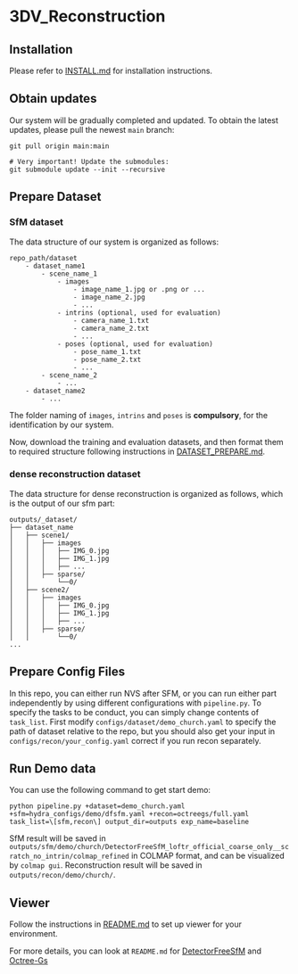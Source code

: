# 3DV_Reconstruction

## Installation

Please refer to [INSTALL.md](INSTALL.md) for installation instructions.


## Obtain updates
Our system will be gradually completed and updated. To obtain the latest updates, please pull the newest `main` branch:
```shell
git pull origin main:main

# Very important! Update the submodules:
git submodule update --init --recursive
```

## Prepare Dataset
### SfM dataset
The data structure of our system is organized as follows:
```
repo_path/dataset
    - dataset_name1
        - scene_name_1
            - images
                - image_name_1.jpg or .png or ...
                - image_name_2.jpg
                - ...
            - intrins (optional, used for evaluation)
                - camera_name_1.txt
                - camera_name_2.txt
                - ...
            - poses (optional, used for evaluation)
                - pose_name_1.txt
                - pose_name_2.txt
                - ...
        - scene_name_2
            - ...
    - dataset_name2
        - ...
```
The folder naming of `images`, `intrins` and `poses` is **compulsory**, for the identification by our system.

Now, download the training and evaluation datasets, and then format them to required structure following instructions in [DATASET_PREPARE.md](DATASET_PREPARE.md).

### dense reconstruction dataset
The data structure for dense reconstruction is organized as follows, which is the output of our sfm part:
```
outputs/_dataset/
├── dataset_name
│   ├── scene1/
│   │   ├── images
│   │   │   ├── IMG_0.jpg
│   │   │   ├── IMG_1.jpg
│   │   │   ├── ...
│   │   ├── sparse/
│   │       └──0/
│   ├── scene2/
│   │   ├── images
│   │   │   ├── IMG_0.jpg
│   │   │   ├── IMG_1.jpg
│   │   │   ├── ...
│   │   ├── sparse/
│   │       └──0/
...
```

## Prepare Config Files
In this repo, you can either run NVS after SFM, or you can run either part independently by using different configurations with `pipeline.py`. To specify the tasks to be conduct, you can simply change contents of `task_list`.
First modify `configs/dataset/demo_church.yaml` to specify the path of dataset relative to the repo, but you should also get your input in `configs/recon/your_config.yaml` correct if you run recon separately.

## Run Demo data
You can use the following command to get start demo:
```
python pipeline.py +dataset=demo_church.yaml +sfm=hydra_configs/demo/dfsfm.yaml +recon=octreegs/full.yaml task_list=\[sfm,recon\] output_dir=outputs exp_name=baseline
```
SfM result will be saved in `outputs/sfm/demo/church/DetectorFreeSfM_loftr_official_coarse_only__scratch_no_intrin/colmap_refined` in COLMAP format, and can be visualized by `colmap gui`.
Reconstruction result will be saved in `outputs/recon/demo/church/`.

## Viewer
Follow the instructions in [README.md](./third_party/octree_gs/SIBR_viewers/README.md) to set up viewer for your environment.

For more details, you can look at `README.md` for [DetectorFreeSfM](./third_party/dsfm/README.md) and [Octree-Gs](./third_party/octree_gs/README.md)
